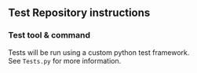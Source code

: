 ## Test Repository instructions

### Test tool & command
Tests will be run using a custom python test framework.  
See `Tests.py` for more information.
